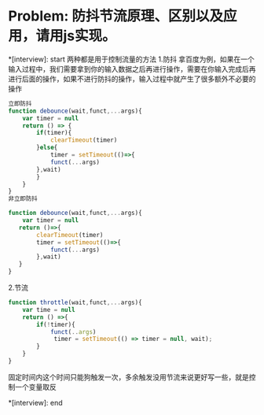 # Problem: 防抖节流原理、区别以及应用，请用js实现。

*[interview]: start
两种都是用于控制流量的方法
1.防抖
拿百度为例，如果在一个输入过程中，我们需要拿到你的输入数据之后再进行操作，需要在你输入完成后再进行后面的操作，如果不进行防抖的操作，输入过程中就产生了很多额外不必要的操作

```js
立即防抖
function debounce(wait,funct,...args){
    var timer = null
    return () => {
        if(timer){
            clearTimeout(timer)
        }else{
            timer = setTimeout(()=>{
            funct(...args)
        },wait)
        }
    }
}
非立即防抖

function debounce(wait,funct,...args){
    var timer = null
   return ()=>{
        clearTimeout(timer)
        timer = setTimeout(()=>{
            funct(...args)
        },wait)
   }
}
```
2.节流
```js
function throttle(wait,funct,...args){
    var time = null
    return () =>{
        if(!timer){
            funct(..args)
             timer = setTimeout(() => timer = null, wait);
        }
    }
}
```
固定时间内这个时间只能狗触发一次，多余触发没用节流来说更好写一些，就是控制一个变量取反

*[interview]: end
